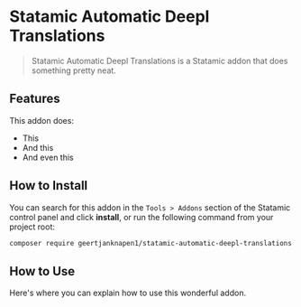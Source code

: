# Statamic Automatic Deepl Translations

> Statamic Automatic Deepl Translations is a Statamic addon that does something pretty neat.

## Features

This addon does:

- This
- And this
- And even this

## How to Install

You can search for this addon in the `Tools > Addons` section of the Statamic control panel and click **install**, or run the following command from your project root:

``` bash
composer require geertjanknapen1/statamic-automatic-deepl-translations
```

## How to Use

Here's where you can explain how to use this wonderful addon.

